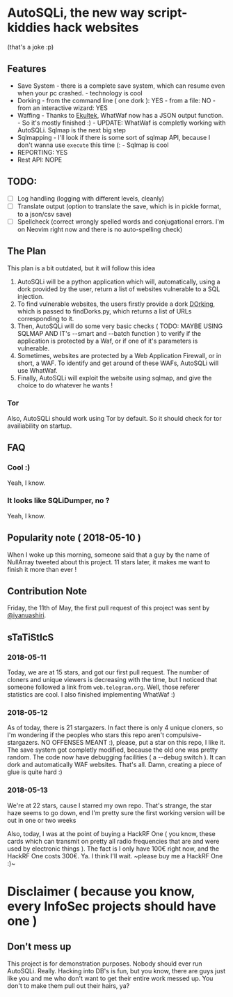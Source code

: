 # AutoSQLi, **the new way script-kiddies hack websites**

(that's a joke :p)

## Features

-   Save System
    		\- there is a complete save system, which can resume even when your pc crashed.
    		\- technology is cool
-   Dorking
    		\- from the command line ( one dork ): YES
    		\- from a file: NO
    		\- from an interactive wizard: YES
-   Waffing
    		\- Thanks to [Ekultek](https://github.com/Ekultek), WhatWaf now has a JSON output function.
    		\- So it's mostly finished :)
    		\- UPDATE: WhatWaf is completly working with AutoSQLi. Sqlmap is the next big step
-   Sqlmapping
    		\- I'll look if there is some sort of sqlmap API, because I don't wanna use `execute` this time (:
    		\- Sqlmap is cool
-   REPORTING: YES
-   Rest API: NOPE

## TODO:

-   [ ] Log handling (logging with different levels, cleanly)
-   [ ] Translate output (option to translate the save, which is in pickle format, to a json/csv save)
-   [ ] Spellcheck (correct wrongly spelled words and conjugational errors. I'm on Neovim right now and there is no auto-spelling check)

## The Plan

This plan is a bit outdated, but it will follow this idea

1.  AutoSQLi will be a python application which will, automatically, using a dork provided by the user, return a list of websites vulnerable to a SQL injection.
2.  To find vulnerable websites, the users firstly provide a dork [DOrking](https://www.techopedia.com/definition/30938/google-dorking), which is passed to findDorks.py, which returns a list of URLs corresponding to it.
3.  Then, AutoSQLi will do some very basic checks ( TODO: MAYBE USING SQLMAP AND IT's --smart and --batch function ) to verify if the application is protected by a Waf, or if one of it's parameters is vulnerable.
4.  Sometimes, websites are protected by a Web Application Firewall, or in short, a WAF. To identify and get around of these WAFs, AutoSQLi will use WhatWaf.
5.  Finally, AutoSQLi will exploit the website using sqlmap, and give the choice to do whatever he wants !

### Tor

Also, AutoSQLi should work using Tor by default. So it should check for tor availiability on startup.

## FAQ

### Cool :)

Yeah, I know.

### It looks like SQLiDumper, no ?

Yeah, I know.

## Popularity note ( 2018-05-10 )

When I woke up this morning, someone said that a guy by the name of NullArray tweeted about this project. 11 stars later, it makes me want to finish it more than ever !

## Contribution Note

Friday, the 11th of May, the first pull request of this project was sent by [@iyanuashiri](https://github.com/iyanuashiri).

## sTaTiStIcS

### 2018-05-11

Today, we are at 15 stars, and got our first pull request. The number of cloners and unique viewers is decreasing with the time, but I noticed that someone followed a link from `web.telegram.org`. Well, those referer statistics are cool.
I also finished implementing WhatWaf :)

### 2018-05-12

As of today, there is 21 stargazers. In fact there is only 4 unique cloners, so I'm wondering if the peoples who stars this repo aren't compulsive-stargazers. NO OFFENSES MEANT :), please, put a star on this repo, I like it.
The save system got completly modified, because the old one was pretty random.
The code now have debugging facilities ( a --debug switch ).
It can dork and automatically WAF websites.
That's all.
Damn, creating a piece of glue is quite hard :)

### 2018-05-13

We're at 22 stars, cause I starred my own repo. That's strange, the star haze seems to go down, end I'm pretty sure the first working version will be out in one or two weeks

Also, today, I was at the point of buying a HackRF One ( you know, these cards which can transmit on pretty all radio frequencies that are and were used by electronic things ).
The fact is I only have 100€ right now, and the HackRF One costs 300€. Ya.
I think I'll wait. ~please buy me a HackRF One :)~

# Disclaimer ( because you know, every InfoSec projects should have one )

## Don't mess up

This project is for demonstration purposes. Nobody should ever run AutoSQLi. Really.
Hacking into DB's is fun, but you know, there are guys just like you and me who don't want to get their entire work messed up. You don't to make them pull out their hairs, ya?
